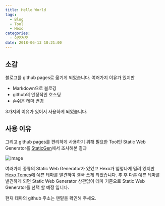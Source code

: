 ```yaml
---
title: Hello World
tags:
  - Blog
  - Tool
  - Hexo
categories:
  - 이모저모
date: 2018-06-13 10:21:00
---
```

## 소감
블로그를 github pages로 옮기게 되었습니다. 여러가지 이유가 있지만
* Markdown으로 블로깅
* github의 안정적인 호스팅
* 손쉬운 테마 변경

3가지의 이유가 있어서 사용하게 되었습니다.
<!-- more -->
## 사용 이유
그리고 github pages를 편리하게 사용하기 위해 필요한 Tool인 Static Web Generator를 [StaticGen](https://www.staticgen.com/)에서 조사해본 결과

![image](https://user-images.githubusercontent.com/6037055/41322746-adba4b36-6ee5-11e8-9d5f-e0ab432e9393.png)

여러가지 종류의 Static Web Generator가 있었고 Hexo가 엄청나게 밀려 있지만 [Hexo Temes](https://hexo.io/themes/)에 예쁜 테마를 발견하여 결국 쓰게 되었습니다.
추 후 다른 예쁜 테마를 발견하게 되면 Static Web Generator 상관없이 테마 기준으로 Static Web Generator를 선택 할 예정 입니다.

현재 테마의 github 주소는 맨밑을 확인해 주세요.
